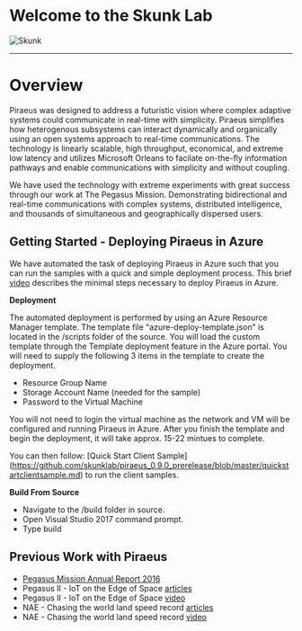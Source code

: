 Welcome to the Skunk Lab
================

![Skunk](https://pegasusmission.files.wordpress.com/2018/02/skunklab-171x199.jpg)

-----



Overview
================

Piraeus was designed to address a futuristic vision where complex adaptive systems could communicate in real-time with simplicity.  Piraeus simplifies how heterogenous subsystems can interact dynamically and organically using an open systems approach to real-time communications. 
The technology is linearly scalable, high throughput, economical, and extreme low latency and utilizes Microsoft Orleans to facilate on-the-fly information pathways and enable communications with simplicity and without coupling.

We have used the technology with extreme experiments with great success through our work at The Pegasus Mission.  Demonstrating bidirectional and real-time communications with complex systems, distributed intelligence, and thousands of simultaneous and geographically dispersed users.  


Getting Started - Deploying Piraeus in Azure
-----------

We have automated the task of deploying Piraeus in Azure such that you can run the samples with a quick and simple deployment process. This brief [video](https://skunklabio.files.wordpress.com/2018/02/armtemplatedeploy.mp4) describes
the minimal steps necessary to deploy Piraeus in Azure.

**Deployment**

The automated deployment is performed by using an Azure Resource Manager template.  The template file "azure-deploy-template.json"
is located in the /scripts folder of the source.  You will load the custom template through the Template deployment feature 
in the Azure portal. You will need to supply the following 3 items in the template to create the deployment.

- Resource Group Name
- Storage Account Name (needed for the sample)
- Password to the Virtual Machine

You will not need to login the virtual machine as the network and VM will be configured and running
Piraeus in Azure.  After you finish the template and begin the deployment, it will take approx. 15-22 mintues to complete.

You can then follow:  [Quick Start Client Sample] (https://github.com/skunklab/piraeus_0.9.0_prerelease/blob/master/quickstartclientsample.md) to run the client samples.


**Build From Source**
- Navigate to the /build folder in source.  
- Open Visual Studio 2017 command prompt.
- Type build



Previous Work with Piraeus
----------

- [Pegasus Mission Annual Report 2016](https://pegasusmission.com/2016/12/)
- Pegasus II - IoT on the Edge of Space [articles](https://pegasusmission.com/2016/05/02/pegasus-ii-news-articles/)
- Pegasus II - IoT on the Edge of Space [video](https://www.youtube.com/watch?v=S0hP_8CeM2A) 
- NAE - Chasing the world land speed record [articles](https://pegasusmission.com/2018/01/17/pegasus-nae-articles-2016/)
- NAE - Chasing the world land speed record [video](https://www.youtube.com/watch?v=ZIlXDsdlIko)


